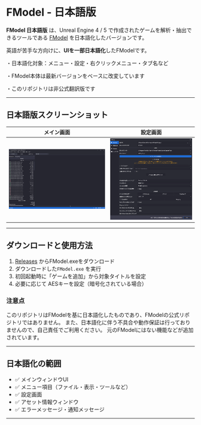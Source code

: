 ﻿# FModel - 日本語版

**FModel 日本語版** は、Unreal Engine 4 / 5 で作成されたゲームを解析・抽出できるツールである [FModel](https://github.com/4sval/FModel) を日本語化したバージョンです。

英語が苦手な方向けに、**UIを一部日本語化**したFModelです。

・日本語化対象：メニュー・設定・右クリックメニュー・タブ名など

・FModel本体は最新バージョンをベースに改変しています

・このリポジトリは非公式翻訳版です

---

## 日本語版スクリーンショット

| メイン画面 | 設定画面 |
|------------------|----------|
| ![Main](./images/Main.png) | ![Main](./images/settings.png) |

---

## ダウンロードと使用方法

1. [Releases](https://github.com/Fortniteleakjp/FModel-JP-/releases/tag/jp-v1.0.1) からFModel.exeをダウンロード
2. ダウンロードした`FModel.exe` を実行
3. 初回起動時に「ゲームを追加」から対象タイトルを設定
4. 必要に応じて AESキーを設定（暗号化されている場合）

### 注意点
このリポジトリはFModelを基に日本語化したものであり、FModelの公式リポジトリではありません。
また、日本語化に伴う不具合や動作保証は行っておりませんので、自己責任でご利用ください。
元のFModelにはない機能などが追加されています。

---

## 日本語化の範囲

- ✅ メインウィンドウUI
- ✅ メニュー項目（ファイル・表示・ツールなど）
- ✅ 設定画面
- ✅ アセット情報ウィンドウ
- ✅ エラーメッセージ・通知メッセージ

---
